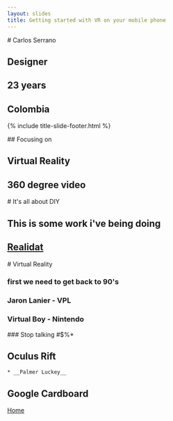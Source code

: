 ```yaml
---
layout: slides
title: Getting started with VR on your mobile phone
---
```

<section markdown="block" class="title-slide">
# Carlos Serrano 

## Designer

## 23 years

## __Colombia__

{% include title-slide-footer.html %}
</section>

<section markdown="block">
## Focusing on 

# __Virtual Reality__

# __360 degree video__

</section>

<section markdown="block">
# It's all about DIY

## This is some work i've being doing
## [Realidat](https://youtu.be/r5_Lydu8gHo)
</section>

<section markdown="block">
# Virtual Reality

### first we need to get back to 90's
### Jaron Lanier - __VPL__ 
### Virtual Boy - __Nintendo__

</section>

<section markdown="block">
### Stop talking #$%*

# Oculus Rift
	* __Palmer Luckey__

# Google Cardboard

[Home](../index.mardown)
	
</section>
